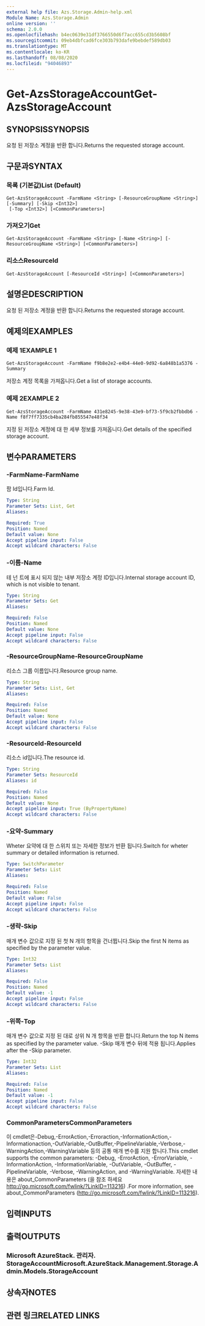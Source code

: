 ```yaml
---
external help file: Azs.Storage.Admin-help.xml
Module Name: Azs.Storage.Admin
online version: ''
schema: 2.0.0
ms.openlocfilehash: b4ec0639e31df3766550d6f7acc655cd3b5608bf
ms.sourcegitcommit: 09eb4dbfcad6fce303b793dafe9bebdef589db03
ms.translationtype: MT
ms.contentlocale: ko-KR
ms.lasthandoff: 08/08/2020
ms.locfileid: "94046893"
---
```

# <span data-ttu-id="4df62-101">Get-AzsStorageAccount</span><span class="sxs-lookup"><span data-stu-id="4df62-101">Get-AzsStorageAccount</span></span>

## <span data-ttu-id="4df62-102">SYNOPSIS</span><span class="sxs-lookup"><span data-stu-id="4df62-102">SYNOPSIS</span></span>
<span data-ttu-id="4df62-103">요청 된 저장소 계정을 반환 합니다.</span><span class="sxs-lookup"><span data-stu-id="4df62-103">Returns the requested storage account.</span></span>

## <span data-ttu-id="4df62-104">구문과</span><span class="sxs-lookup"><span data-stu-id="4df62-104">SYNTAX</span></span>

### <span data-ttu-id="4df62-105">목록 (기본값)</span><span class="sxs-lookup"><span data-stu-id="4df62-105">List (Default)</span></span>
```
Get-AzsStorageAccount -FarmName <String> [-ResourceGroupName <String>] [-Summary] [-Skip <Int32>]
 [-Top <Int32>] [<CommonParameters>]
```

### <span data-ttu-id="4df62-106">가져오기</span><span class="sxs-lookup"><span data-stu-id="4df62-106">Get</span></span>
```
Get-AzsStorageAccount -FarmName <String> [-Name <String>] [-ResourceGroupName <String>] [<CommonParameters>]
```

### <span data-ttu-id="4df62-107">리소스</span><span class="sxs-lookup"><span data-stu-id="4df62-107">ResourceId</span></span>
```
Get-AzsStorageAccount [-ResourceId <String>] [<CommonParameters>]
```

## <span data-ttu-id="4df62-108">설명은</span><span class="sxs-lookup"><span data-stu-id="4df62-108">DESCRIPTION</span></span>
<span data-ttu-id="4df62-109">요청 된 저장소 계정을 반환 합니다.</span><span class="sxs-lookup"><span data-stu-id="4df62-109">Returns the requested storage account.</span></span>

## <span data-ttu-id="4df62-110">예제의</span><span class="sxs-lookup"><span data-stu-id="4df62-110">EXAMPLES</span></span>

### <span data-ttu-id="4df62-111">예제 1</span><span class="sxs-lookup"><span data-stu-id="4df62-111">EXAMPLE 1</span></span>
```
Get-AzsStorageAccount -FarmName f9b8e2e2-e4b4-44e0-9d92-6a848b1a5376 -Summary
```

<span data-ttu-id="4df62-112">저장소 계정 목록을 가져옵니다.</span><span class="sxs-lookup"><span data-stu-id="4df62-112">Get a list of storage accounts.</span></span>

### <span data-ttu-id="4df62-113">예제 2</span><span class="sxs-lookup"><span data-stu-id="4df62-113">EXAMPLE 2</span></span>
```
Get-AzsStorageAccount -FarmName 431e8245-9e38-43e9-bf73-5f9cb2fbbdb6 -Name f8f7ff7335cb4ba284fb855547e48f34
```

<span data-ttu-id="4df62-114">지정 된 저장소 계정에 대 한 세부 정보를 가져옵니다.</span><span class="sxs-lookup"><span data-stu-id="4df62-114">Get details of the specified storage account.</span></span>

## <span data-ttu-id="4df62-115">변수</span><span class="sxs-lookup"><span data-stu-id="4df62-115">PARAMETERS</span></span>

### <span data-ttu-id="4df62-116">-FarmName</span><span class="sxs-lookup"><span data-stu-id="4df62-116">-FarmName</span></span>
<span data-ttu-id="4df62-117">팜 Id입니다.</span><span class="sxs-lookup"><span data-stu-id="4df62-117">Farm Id.</span></span>

```yaml
Type: String
Parameter Sets: List, Get
Aliases:

Required: True
Position: Named
Default value: None
Accept pipeline input: False
Accept wildcard characters: False
```

### <span data-ttu-id="4df62-118">-이름</span><span class="sxs-lookup"><span data-stu-id="4df62-118">-Name</span></span>
<span data-ttu-id="4df62-119">테 넌 트에 표시 되지 않는 내부 저장소 계정 ID입니다.</span><span class="sxs-lookup"><span data-stu-id="4df62-119">Internal storage account ID, which is not visible to tenant.</span></span>

```yaml
Type: String
Parameter Sets: Get
Aliases:

Required: False
Position: Named
Default value: None
Accept pipeline input: False
Accept wildcard characters: False
```

### <span data-ttu-id="4df62-120">-ResourceGroupName</span><span class="sxs-lookup"><span data-stu-id="4df62-120">-ResourceGroupName</span></span>
<span data-ttu-id="4df62-121">리소스 그룹 이름입니다.</span><span class="sxs-lookup"><span data-stu-id="4df62-121">Resource group name.</span></span>

```yaml
Type: String
Parameter Sets: List, Get
Aliases:

Required: False
Position: Named
Default value: None
Accept pipeline input: False
Accept wildcard characters: False
```

### <span data-ttu-id="4df62-122">-ResourceId</span><span class="sxs-lookup"><span data-stu-id="4df62-122">-ResourceId</span></span>
<span data-ttu-id="4df62-123">리소스 id입니다.</span><span class="sxs-lookup"><span data-stu-id="4df62-123">The resource id.</span></span>

```yaml
Type: String
Parameter Sets: ResourceId
Aliases: id

Required: False
Position: Named
Default value: None
Accept pipeline input: True (ByPropertyName)
Accept wildcard characters: False
```

### <span data-ttu-id="4df62-124">-요약</span><span class="sxs-lookup"><span data-stu-id="4df62-124">-Summary</span></span>
<span data-ttu-id="4df62-125">Wheter 요약에 대 한 스위치 또는 자세한 정보가 반환 됩니다.</span><span class="sxs-lookup"><span data-stu-id="4df62-125">Switch for wheter summary or detailed information is returned.</span></span>

```yaml
Type: SwitchParameter
Parameter Sets: List
Aliases:

Required: False
Position: Named
Default value: False
Accept pipeline input: False
Accept wildcard characters: False
```

### <span data-ttu-id="4df62-126">-생략</span><span class="sxs-lookup"><span data-stu-id="4df62-126">-Skip</span></span>
<span data-ttu-id="4df62-127">매개 변수 값으로 지정 된 첫 N 개의 항목을 건너뜁니다.</span><span class="sxs-lookup"><span data-stu-id="4df62-127">Skip the first N items as specified by the parameter value.</span></span>

```yaml
Type: Int32
Parameter Sets: List
Aliases:

Required: False
Position: Named
Default value: -1
Accept pipeline input: False
Accept wildcard characters: False
```

### <span data-ttu-id="4df62-128">-위쪽</span><span class="sxs-lookup"><span data-stu-id="4df62-128">-Top</span></span>
<span data-ttu-id="4df62-129">매개 변수 값으로 지정 된 대로 상위 N 개 항목을 반환 합니다.</span><span class="sxs-lookup"><span data-stu-id="4df62-129">Return the top N items as specified by the parameter value.</span></span>
<span data-ttu-id="4df62-130">-Skip 매개 변수 뒤에 적용 됩니다.</span><span class="sxs-lookup"><span data-stu-id="4df62-130">Applies after the -Skip parameter.</span></span>

```yaml
Type: Int32
Parameter Sets: List
Aliases:

Required: False
Position: Named
Default value: -1
Accept pipeline input: False
Accept wildcard characters: False
```

### <span data-ttu-id="4df62-131">CommonParameters</span><span class="sxs-lookup"><span data-stu-id="4df62-131">CommonParameters</span></span>
<span data-ttu-id="4df62-132">이 cmdlet은-Debug,-ErrorAction,-Erroraction,-InformationAction,-Informationaction,-OutVariable,-OutBuffer,-PipelineVariable,-Verbose,-WarningAction,-WarningVariable 등의 공통 매개 변수를 지원 합니다.</span><span class="sxs-lookup"><span data-stu-id="4df62-132">This cmdlet supports the common parameters: -Debug, -ErrorAction, -ErrorVariable, -InformationAction, -InformationVariable, -OutVariable, -OutBuffer, -PipelineVariable, -Verbose, -WarningAction, and -WarningVariable.</span></span> <span data-ttu-id="4df62-133">자세한 내용은 about_CommonParameters (을 참조 하세요 http://go.microsoft.com/fwlink/?LinkID=113216) .</span><span class="sxs-lookup"><span data-stu-id="4df62-133">For more information, see about_CommonParameters (http://go.microsoft.com/fwlink/?LinkID=113216).</span></span>

## <span data-ttu-id="4df62-134">입력</span><span class="sxs-lookup"><span data-stu-id="4df62-134">INPUTS</span></span>

## <span data-ttu-id="4df62-135">출력</span><span class="sxs-lookup"><span data-stu-id="4df62-135">OUTPUTS</span></span>

### <span data-ttu-id="4df62-136">Microsoft AzureStack. 관리자. StorageAccount</span><span class="sxs-lookup"><span data-stu-id="4df62-136">Microsoft.AzureStack.Management.Storage.Admin.Models.StorageAccount</span></span>

## <span data-ttu-id="4df62-137">상속자</span><span class="sxs-lookup"><span data-stu-id="4df62-137">NOTES</span></span>

## <span data-ttu-id="4df62-138">관련 링크</span><span class="sxs-lookup"><span data-stu-id="4df62-138">RELATED LINKS</span></span>

